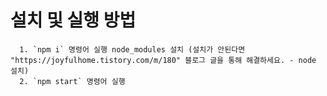 # 설치 및 실행 방법
      1. `npm i` 명령어 실행 node_modules 설치 (설치가 안된다면 "https://joyfulhome.tistory.com/m/180" 블로그 글을 통해 해결하세요. - node 설치)
      2. `npm start` 명령어 실행
      
